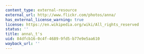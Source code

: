 ```yaml
---
content_type: external-resource
external_url: http://www.flickr.com/photos/anna/
has_external_license_warning: true
license: https://en.wikipedia.org/wiki/All_rights_reserved
status: ''
title: anna\_t's
uid: 84dfcb16-0c4f-4689-9fd5-b77e9e5aa610
wayback_url: ''
---
```


